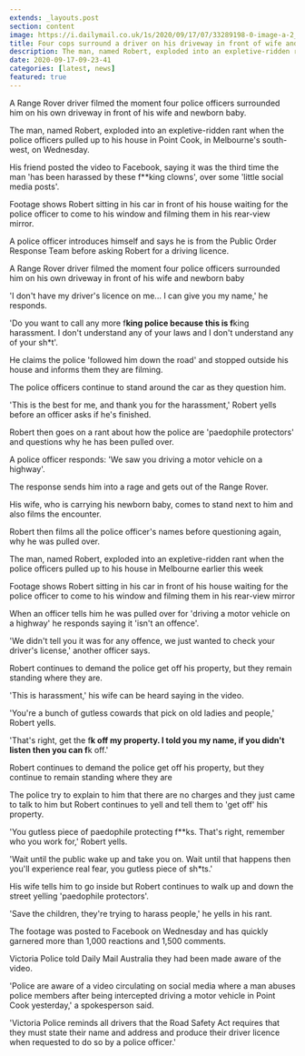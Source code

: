 ```yaml
---
extends: _layouts.post
section: content
image: https://i.dailymail.co.uk/1s/2020/09/17/07/33289198-0-image-a-2_1600324223253.jpg 
title: Four cops surround a driver on his driveway in front of wife and baby to speak him over social media 
description: The man, named Robert, exploded into an expletive-ridden rant when the police officers pulled up to his house in Melbourne earlier this week. 
date: 2020-09-17-09-23-41 
categories: [latest, news] 
featured: true 
--- 
```

A Range Rover driver filmed the moment four police officers surrounded him on his own driveway in front of his wife and newborn baby.

The man, named Robert, exploded into an expletive-ridden rant when the police officers pulled up to his house in Point Cook, in Melbourne's south-west, on Wednesday.

His friend posted the video to Facebook, saying it was the third time the man 'has been harassed by these f**king clowns', over some 'little social media posts'.

Footage shows Robert sitting in his car in front of his house waiting for the police officer to come to his window and filming them in his rear-view mirror.

A police officer introduces himself and says he is from the Public Order Response Team before asking Robert for a driving licence.

A Range Rover driver filmed the moment four police officers surrounded him on his own driveway in front of his wife and newborn baby

'I don't have my driver's licence on me... I can give you my name,' he responds.

'Do you want to call any more f**king police because this is f**king harassment. I don't understand any of your laws and I don't understand any of your sh*t'.

He claims the police 'followed him down the road' and stopped outside his house and informs them they are filming.

The police officers continue to stand around the car as they question him.

'This is the best for me, and thank you for the harassment,' Robert yells before an officer asks if he's finished.

Robert then goes on a rant about how the police are 'paedophile protectors' and questions why he has been pulled over.

A police officer responds: 'We saw you driving a motor vehicle on a highway'.

The response sends him into a rage and gets out of the Range Rover.

His wife, who is carrying his newborn baby, comes to stand next to him and also films the encounter.

Robert then films all the police officer's names before questioning again, why he was pulled over.

The man, named Robert, exploded into an expletive-ridden rant when the police officers pulled up to his house in Melbourne earlier this week

Footage shows Robert sitting in his car in front of his house waiting for the police officer to come to his window and filming them in his rear-view mirror

When an officer tells him he was pulled over for 'driving a motor vehicle on a highway' he responds saying it 'isn't an offence'.

'We didn't tell you it was for any offence, we just wanted to check your driver's license,' another officer says.

Robert continues to demand the police get off his property, but they remain standing where they are.

'This is harassment,' his wife can be heard saying in the video.

'You're a bunch of gutless cowards that pick on old ladies and people,' Robert yells.

'That's right, get the f**k off my property. I told you my name, if you didn't listen then you can f**k off.'

Robert continues to demand the police get off his property, but they continue to remain standing where they are

The police try to explain to him that there are no charges and they just came to talk to him but Robert continues to yell and tell them to 'get off' his property.

'You gutless piece of paedophile protecting f**ks. That's right, remember who you work for,' Robert yells.

'Wait until the public wake up and take you on. Wait until that happens then you'll experience real fear, you gutless piece of sh*ts.'

His wife tells him to go inside but Robert continues to walk up and down the street yelling 'paedophile protectors'.

'Save the children, they're trying to harass people,' he yells in his rant.

The footage was posted to Facebook on Wednesday and has quickly garnered more than 1,000 reactions and 1,500 comments.

Victoria Police told Daily Mail Australia they had been made aware of the video.

'Police are aware of a video circulating on social media where a man abuses police members after being intercepted driving a motor vehicle in Point Cook yesterday,' a spokesperson said.

'Victoria Police reminds all drivers that the Road Safety Act requires that they must state their name and address and produce their driver licence when requested to do so by a police officer.'  

